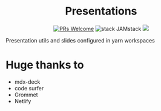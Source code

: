 <div align="center">
<h1>Presentations</h1>

[![PRs Welcome](https://img.shields.io/badge/PRs-welcome-brightgreen.svg?style=flat-square)](http://makeapullrequest.com)
<img src="https://img.shields.io/badge/stack-JAMstack-brightgreen.svg" alt="stack JAMstack">
<img src="https://img.shields.io/github/languages/top/badges/shields.svg">

</div>

Presentation utils and slides configured in yarn workspaces

# Huge thanks to

- mdx-deck
- code surfer
- Grommet
- Netlify

